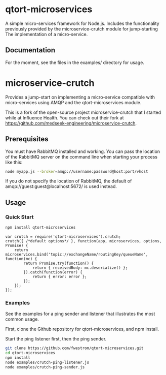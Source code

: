 # qtort-microservices

A simple micro-services framework for Node.js.  Includes the functionality
previously provided by the microservice-crutch module for jump-starting The
implementation of a micro-service.


## Documentation

For the moment, see the files in the examples/ directory for usage.


# microservice-crutch

Provides a jump-start on implementing a micro-service compatible with
micro-services using AMQP and the qtort-microservices module.

This is a fork of the open-source project microservice-crutch that I started
while at Influence Health.  You can check out their fork at
https://github.com/medseek-engineering/microservice-crutch.

## Prerequisites

You must have RabbitMQ installed and working.  You can pass the location of
the RabbitMQ server on the command line when starting your process like this:
```bash
node myapp.js --broker=amqp://username:password@host:port/vhost
```

If you do not specify the location of RabbitMQ, the default of
amqp://guest:guest@localhost:5672/ is used instead.


## Usage

### Quick Start

```bash
npm install qtort-microservices
```

```node
var crutch = require('qtort-microservices').crutch;
crutch({ /*default options*/ }, function(app, microservices, options, Promise) {
    return microservices.bind('topic://exchangeName/routingKey/queueName', function(mc) {
        return Promise.try(function() {
            return { receivedBody: mc.deserialize() };
        }).catch(function(error) {
            return { error: error };
        });
    });
});
```

### Examples

See the examples for a ping sender and listener that illustrates the most
common usage.

First, clone the Github repository for qtort-microservices, and npm install.

Start the ping listener first, then the ping sender.

```bash
git clone https://github.com/fwestrom/qtort-microservices.git
cd qtort-microservices
npm install
node examples/crutch-ping-listener.js
node examples/crutch-ping-sender.js
```
